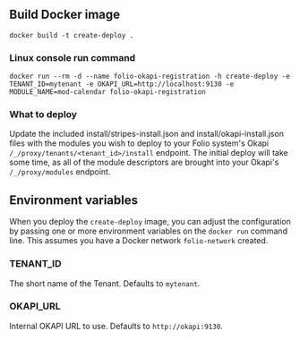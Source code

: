 ## Build Docker image

`docker build -t create-deploy .`

### Linux console run command

`docker run --rm -d --name folio-okapi-registration -h create-deploy -e TENANT_ID=mytenant -e OKAPI_URL=http://localhost:9130 -e MODULE_NAME=mod-calendar folio-okapi-registration`

### What to deploy

Update the included install/stripes-install.json and install/okapi-install.json files with the modules you wish to deploy to your Folio system's Okapi `/_/proxy/tenants/<tenant_id>/install` endpoint. The initial deploy will take some time, as all of the module descriptors are brought into your Okapi's `/_/proxy/modules` endpoint.

## Environment variables

When you deploy the `create-deploy` image, you can adjust the configuration by passing one or more environment variables on the `docker run` command line. This assumes you have a Docker network `folio-network` created.

### TENANT_ID

The short name of the Tenant. Defaults to `mytenant`.

### OKAPI_URL

Internal OKAPI URL to use. Defaults to `http://okapi:9130`.
